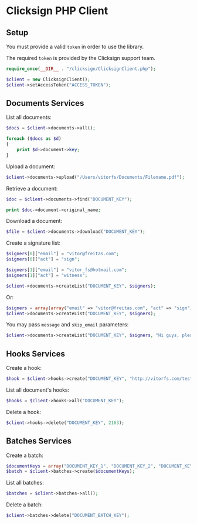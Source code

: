 # Clicksign PHP Client

## Setup

You must provide a valid `token` in order to use the library.

The required `token` is provided by the Clicksign support team.

```php
require_once(__DIR__ . "/clicksign/ClicksignClient.php");

$client = new ClicksignClient();
$client->setAccessToken("ACCESS_TOKEN");
```

## Documents Services

List all documents:

```php
$docs = $client->documents->all();

foreach ($docs as $d)
{
    print $d->document->key;
}
```

Upload a document:

```php
$client->documents->upload("/Users/vitorfs/Documents/Filename.pdf");
```

Retrieve a document:

```php
$doc = $client->documents->find("DOCUMENT_KEY");

print $doc->document->original_name;
```

Download a document:

```php
$file = $client->documents->download("DOCUMENT_KEY");
```

Create a signature list:

```php
$signers[0]["email"] = "vitor@freitas.com";
$signers[0]["act"] = "sign";

$signers[1]["email"] = "vitor_fs@hotmail.com";
$signers[1]["act"] = "witness";

$client->documents->createList("DOCUMENT_KEY", $signers);
```

Or:

```php
$signers = array(array("email" => "vitor@freitas.com", "act" => "sign"), array("email" => "vitor_fs@hotmail.com", "act" => "witness"));
$client->documents->createList("DOCUMENT_KEY", $signers);
```

You may pass `message` and `skip_email` parameters:

```php
$client->documents->createList("DOCUMENT_KEY", $signers, "Hi guys, please sign this document.", false);
```

## Hooks Services

Create a hook:

```php
$hook = $client->hooks->create("DOCUMENT_KEY", "http://vitorfs.com/teste/doSomething.php");
```

List all document's hooks:

```php
$hooks = $client->hooks->all("DOCUMENT_KEY");
```

Delete a hook:

```php
$client->hooks->delete("DOCUMENT_KEY", 2163);
```

## Batches Services

Create a batch:

```php
$documentKeys = array("DOCUMENT_KEY_1", "DOCUMENT_KEY_2", "DOCUMENT_KEY_3");
$batch = $client->batches->create($documentKeys);
```

List all batches:

```php
$batches = $client->batches->all();
```

Delete a batch:

```php
$client->batches->delete("DOCUMENT_BATCH_KEY");
```
